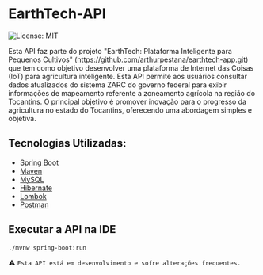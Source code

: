 # EarthTech-API
![License: MIT](https://img.shields.io/github/license/mainvest/vue-simple-icons)

Esta API faz parte do projeto "EarthTech: Plataforma Inteligente para Pequenos Cultivos" (https://github.com/arthurpestana/earthtech-app.git) que tem como objetivo desenvolver uma plataforma de Internet das Coisas (IoT) para agricultura inteligente. Esta API permite aos usuários consultar dados atualizados do sistema ZARC do governo federal para exibir informações de mapeamento referente a zoneamento agrícola na região do Tocantins. O principal objetivo é promover inovação para o progresso da agricultura no estado do Tocantins, oferecendo uma abordagem simples e objetiva.

## Tecnologias Utilizadas:

- [Spring Boot](https://docs.spring.io/spring-boot/installing.html)
- [Maven](https://maven.apache.org/download.cgi)
- [MySQL](https://dev.mysql.com/downloads/installer/)
- [Hibernate](https://hibernate.org/orm/documentation/getting-started/)
- [Lombok](https://projectlombok.org/setup/)
- [Postman](https://www.postman.com/downloads/)

## Executar a API na IDE

```
./mvnw spring-boot:run
```
:warning: 
`` Esta API está em desenvolvimento e sofre alterações frequentes. ``



